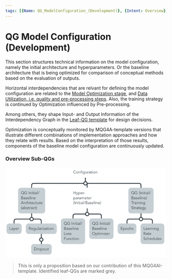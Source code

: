 ```yaml
---
tags: [{Name: QG_ModelConfiguration_(Development)}, {Intent: Overview}, {Applicability: GenericAILifecycle}, {Usage Example: default_highrisk}]
---
```


# QG Model Configuration (Development)

This section structures technical information on the model configuration, namely the initial architecture and hyperparameters. Or the baseline architecture that is being optimized for comparison of conceptual methods based on the evaluation of outputs.

Horizontal interdependencies that are relvant for defining the model configuration are related to the [Model Optimization stage](../3_Model_Optimization/QG_ModelOptimization_(Development).md), and [Data Utilization, i.e. quality and pre-processing steps](../../1_Data/2_Utilization/QG_Utilization_(Data).md). 
Also, the training strategy is continued by Optimization influenced by Pre-processing.

Among others, they shape Input- and Output Information of the Interdependency Graph in the [Leaf-QG template](../../../../../templates/Template_LeafQG.md) for design decisions.

Optimization is conceptually monitored by MQG4A-template versions that illustrate different combinations of implementation approaches and how they relate with results. Based on the interpretation of those results, components of the baseline model configuration are continuously updated.


### Overview Sub-QGs

![](../../../../../imgs/Lifecycle/QGConfiguration.png)

> This is only a proposition based on our contribution of this MQG4AI-template. Identified leaf-QGs are marked grey.